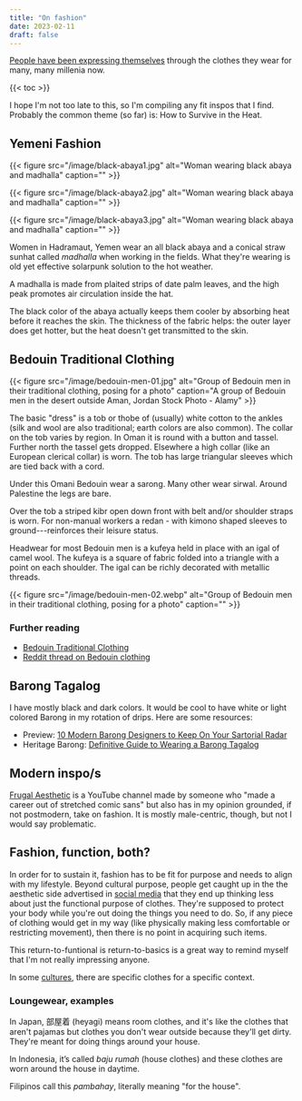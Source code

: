 ```yaml
---
title: "On fashion"
date: 2023-02-11
draft: false
---
```


[People have been expressing themselves](/communication) through the clothes they wear
for many, many millenia now.

{{< toc >}}

I hope I'm not too late to this,
so I'm compiling any fit inspos that I find.
Probably the common theme (so far) is: How to Survive in the Heat.

## Yemeni Fashion

{{< figure src="/image/black-abaya1.jpg" alt="Woman wearing black abaya and madhalla" caption="" >}}

{{< figure src="/image/black-abaya2.jpg" alt="Woman wearing black abaya and madhalla" caption="" >}}

{{< figure src="/image/black-abaya3.jpg" alt="Woman wearing black abaya and madhalla" caption="" >}}

Women in Hadramaut, Yemen wear an all black abaya
and a conical straw sunhat called *madhalla*
when working in the fields.
What they're wearing is old yet effective solarpunk solution to the hot
weather.

A madhalla is made from plaited strips of date palm leaves,
and the high peak promotes air circulation inside the hat.

The black color of the abaya actually keeps them cooler
by absorbing heat before it reaches the skin.
The thickness of the fabric helps:
the outer layer does get hotter,
but the heat doesn't get transmitted to the skin.

## Bedouin Traditional Clothing

{{< figure src="/image/bedouin-men-01.jpg" alt="Group of Bedouin men in their traditional clothing, posing for a photo" caption="A group of Bedouin men in the desert outside Aman, Jordan Stock Photo - Alamy" >}}

The basic "dress" is a tob or thobe of (usually) white cotton to the
ankles (silk and wool are also traditional; earth colors are also
common). The collar on the tob varies by
region. In Oman it is round with a button and tassel. Further north the
tassel gets dropped. Elsewhere a high collar (like an European clerical
collar) is worn. The tob has large triangular sleeves which are tied
back with a cord.

Under this Omani Bedouin wear a sarong. Many other wear sirwal. Around
Palestine the legs are bare.

Over the tob a striped kibr open down front with belt and/or shoulder
straps is worn. For non-manual workers a redan - with kimono shaped
sleeves to ground---reinforces their leisure status.

Headwear for most Bedouin men is a kufeya held in place with an igal of
camel wool. The kufeya is a square of fabric folded into a triangle with
a point on each shoulder. The igal can be richly decorated with metallic
threads.

{{< figure src="/image/bedouin-men-02.webp" alt="Group of Bedouin men in their traditional clothing, posing for a photo" caption="" >}}

### Further reading

- [Bedouin Traditional Clothing](https://www.raqs.co.nz/me/clothing_bedouin.html)
- [Reddit thread on Bedouin clothing](https://old.reddit.com/r/CampingGear/comments/ynxlb1/id_like_to_try_some_bedouin_clothing_out_in_the/)

## Barong Tagalog

I have mostly black and dark colors. It would be cool to have white or
light colored Barong in my rotation of drips. Here are some resources:

- Preview: [10 Modern Barong Designers to Keep On Your Sartorial Radar](https://www.preview.ph/fashion/modern-barong-filipino-designers-a00378-20230416?s=2tgvk77h150f7rub03549m332f)
- Heritage Barong: [Definitive Guide to Wearing a Barong Tagalog](https://www.heritagebarong.com/pages/definitive-guide-to-wearing-a-barong-tagalog)

## Modern inspo/s

[Frugal Aesthetic](https://www.youtube.com/@FrugalAesthetic) is a
YouTube channel made by someone who "made a career out of stretched
comic sans" but also has in my opinion grounded, if not postmodern, take
on fashion. It is mostly male-centric, though, but not I would say
problematic.

## Fashion, function, both?

In order for to sustain it, fashion has to be fit for purpose and needs
to align with my lifestyle. Beyond cultural purpose, people get caught
up in the the aesthetic side advertised in [social media](/social-media) that they end up
thinking less about just the functional purpose of clothes. They're
supposed to protect your body while you're out doing the things you need
to do. So, if any piece of clothing would get in my way (like physically
making less comfortable or restricting movement), then there is no point
in acquiring such items.

This return-to-funtional is return-to-basics is a great way to remind
myself that I'm not really impressing anyone.

In some [cultures](/culture), there are specific clothes for a specific context.

### Loungewear, examples

In Japan, 部屋着 (heyagi)
means room clothes, and it's like the clothes that aren't pajamas but
clothes you don't wear outside because they'll get dirty. They're
meant for doing things around
your house.

In Indonesia, it’s called *baju rumah* (house
clothes) and these clothes are worn around the house in daytime.

Filipinos call this *pambahay*, literally meaning "for the house".
